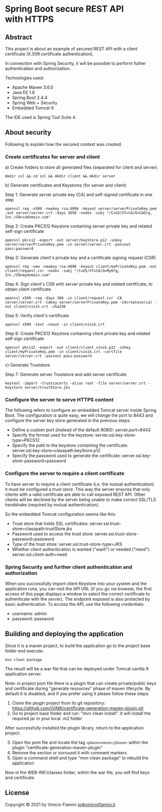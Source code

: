 # Spring Boot secure REST API with HTTPS

## Abstract

This project is about an example of secured REST API with a client certificate (X.509 certificate authentication).

In connection with Spring Security, it will be possible to perform futher authentication and authorization.

Technologies used:

* Apache Maven 3.6.0 
* Java EE 1.8
* Spring Boot 2.4.4
* Spring Web + Security 
* Embedded Tomcat 9

The IDE used is Spring Tool Suite 4.

## About security

Following to explain how the secured context was created.

### Create certificates for server and client

a) Create folders to store all generated files (separated for client and server)

	mkdir ssl && cd ssl && mkdir client && mkdir server

b) Generate certificates and Keystores (for server and client)

Step 1: Generate server private key (CA) and self-signed certificate in one step

	openssl req -x509 -newkey rsa:4096 -keyout server/serverPrivateKey.pem -out server/server.crt -days 3650 -nodes -subj "/C=US/ST=CA/O=CAOrg, Inc./CN=cadomain.com"

Step 2: Create PKCS12 Keystore containing server private key and related self-sign certificate

	openssl pkcs12 -export -out server/keyStore.p12 -inkey server/serverPrivateKey.pem -in server/server.crt -passout pass:password

Step 3: Generate client's private key and a certificate signing request (CSR)

	openssl req -new -newkey rsa:4096 -keyout client/myPrivateKey.pem -out client/request.csr -nodes -subj "/C=US/ST=CA/O=MyOrg, Inc./CN=mydomain.com"

Step 4: Sign client's CSR with server private key and related certificate, to obtain client certificate

	openssl x509 -req -days 360 -in client/request.csr -CA server/server.crt -CAkey server/serverPrivateKey.pem -CAcreateserial -out client/vinik.crt -sha256

Step 5: Verify client's certificate

	openssl x509 -text -noout -in client/vinik.crt

Step 6: Create PKCS12 Keystore containing client private key and related self-sign certificate 

	openssl pkcs12 -export -out client/client_vinik.p12 -inkey client/myPrivateKey.pem -in client/vinik.crt -certfile server/server.crt -passout pass:password

c) Generate Truststore

Step 7: Generate server Truststore and add server certificate 

	keytool -import -trustcacerts -alias root -file server/server.crt -keystore server/trustStore.jks


### Configure the server to serve HTTPS content

The following refers to configure an embedded Tomcat server inside Spring Boot. The configuration is quite easy, we will change the port to 8443 and configure the server key store generated in the previous steps:

* Define a custom port (instead of the default 8080): server.port=8443
* Specify the format used for the keystore: server.ssl.key-store-type=PKCS12
* Specify the path to the keystore containing the certificate: server.ssl.key-store=classpath:keyStore.p12
* Specify the password used to generate the certificate: server.ssl.key-store-password=password

### Configure the server to require a client certificate

To have server to require a client certificate (i.e. the mutual authentication) it must be configured a trust store. This way the server ensures that only clients with a valid certificate are able to call exposed REST API. Other clients will be declined by the server being unable to make correct SSL/TLS handshake (required by mutual authentication).

So the embedded Tomcat configuration seems like this:

* Trust store that holds SSL certificates: server.ssl.trust-store=classpath:trustStore.jks
* Password used to access the trust store: server.ssl.trust-store-password=password
* Type of the trust store: server.ssl.trust-store-type=JKS
* Whether client authentication is wanted ("want") or needed ("need"): server.ssl.client-auth=need

### Spring Security and further client authentication and authorization

When you successfully import client Keystore into your system and the application runs, you can visit the API URL (if you go via browser, the first access of this page displays a window to select the correct certificate to authenticate with the server). The endpoint exposed is also protected by basic authentication. To access the API, use the following credentials:

* username: admin
* password: password

## Building and deploying the application

Since it is a maven project, to build the application go to the project base folder end execute:

	mvn clean package

The result will be a war file that can be deployed under Tomcat vanilla 9 application server.

Note: in project pom file there is a plugin that can create private/public keys and certificate during "generate resources" phase of maven lifecycle. By default it is disabled, and if you prefer using it please follow these steps:

1. Clone the plugin project from its git repository: https://github.com/iViNiK/certificate-generation-maven-plugin.git
2. Go to project base folder and run: "mvn clean install". It will install the required jar in your local .m2 folder

After successfully installed the plugin library, return to the application project:

3. Open the pom file and locate the tag `<phase>none</phase>` within the plugin "certificate-generation-maven-plugin"
4. Remove the section or surround it with comment markers.
5. Open a command shell and type "mvn clean package" to rebuild the application

Now in the WEB-INF/classes folder, within the war file, you will find keys and certificate.

## License
Copyright © 2021 by Vinicio Flamini <io@vinicioflamini.it>
